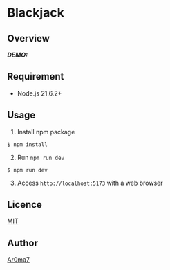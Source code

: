 # Blackjack

## Overview

**_DEMO:_**

## Requirement

- Node.js 21.6.2+

## Usage

1. Install npm package

```
$ npm install
```

2. Run `npm run dev`

```
$ npm run dev
```

3. Access `http://localhost:5173` with a web browser

## Licence

[MIT](./LICENSE)

## Author

[Ar0ma7](https://github.com/Ar0ma7)
